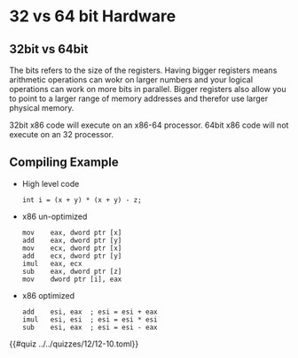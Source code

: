 # 32 vs 64 bit Hardware

## 32bit vs 64bit
The bits refers to the size of the registers. Having bigger registers means
arithmetic operations can wokr on larger numbers and your logical operations
can work on more bits in parallel. Bigger registers also allow you to point
to a larger range of memory addresses and therefor use larger physical memory.

32bit x86 code will execute on an x86-64 processor. 64bit x86 code will not 
execute on an 32 processor.

## Compiling Example

- High level code
    ```
    int i = (x + y) * (x + y) - z;
    ```

- x86 un-optimized
    ```
    mov    eax, dword ptr [x]
    add    eax, dword ptr [y]
    mov    ecx, dword ptr [x]
    add    ecx, dword ptr [y]
    imul   eax, ecx
    sub    eax, dword ptr [z]
    mov    dword ptr [i], eax
    ```

- x86 optimized
    ```
    add    esi, eax  ; esi = esi + eax
    imul   esi, esi  ; esi = esi * esi
    sub    esi, eax  ; esi = esi - eax
    ```

{{#quiz ../../quizzes/12/12-10.toml}}
